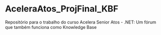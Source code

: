# AceleraAtos_ProjFinal_KBF
 Repositório para o trabalho do curso Acelera Senior Atos - .NET: Um fórum que também funciona como Knowledge Base
